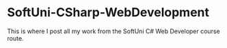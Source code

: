 # SoftUni-CSharp-WebDevelopment
This is where I post all my work from the SoftUni C# Web Developer course route.
